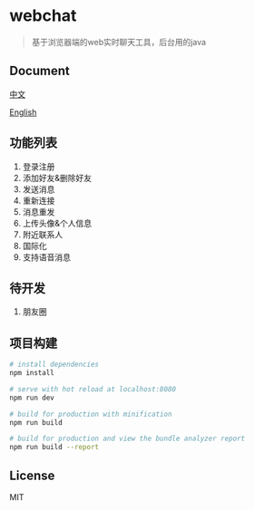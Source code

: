 # webchat

> 基于浏览器端的web实时聊天工具，后台用的java
## Document
[中文](https://github.com/weiyuc/webchat/blob/master/README.md)

[English](https://github.com/weiyuc/webchat/blob/master/README_EN.md)

## 功能列表
1. 登录注册
2. 添加好友&删除好友
3. 发送消息
4. 重新连接
5. 消息重发
6. 上传头像&个人信息
7. 附近联系人
8. 国际化
9. 支持语音消息
## 待开发
1. 朋友圈
## 项目构建

``` bash
# install dependencies
npm install

# serve with hot reload at localhost:8080
npm run dev

# build for production with minification
npm run build

# build for production and view the bundle analyzer report
npm run build --report
```


## License

MIT
